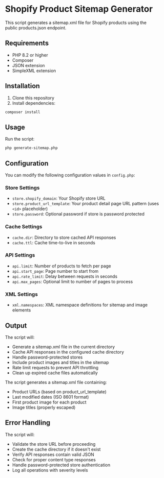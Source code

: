 # Shopify Product Sitemap Generator

This script generates a sitemap.xml file for Shopify products using the public products.json endpoint.

## Requirements

- PHP 8.2 or higher
- Composer
- JSON extension
- SimpleXML extension

## Installation

1. Clone this repository
2. Install dependencies:
```bash
composer install
```

## Usage

Run the script:
```bash
php generate-sitemap.php
```

## Configuration

You can modify the following configuration values in `config.php`:

### Store Settings
- `store.shopify_domain`: Your Shopify store URL
- `store.product_url_template`: Your product detail page URL pattern (uses `<id>` placeholder)
- `store.password`: Optional password if store is password protected

### Cache Settings
- `cache.dir`: Directory to store cached API responses
- `cache.ttl`: Cache time-to-live in seconds

### API Settings
- `api.limit`: Number of products to fetch per page
- `api.start_page`: Page number to start from
- `api.rate_limit`: Delay between requests in seconds
- `api.max_pages`: Optional limit to number of pages to process

### XML Settings
- `xml.namespaces`: XML namespace definitions for sitemap and image elements

## Output

The script will:
- Generate a sitemap.xml file in the current directory
- Cache API responses in the configured cache directory
- Handle password-protected stores
- Include product images and titles in the sitemap
- Rate limit requests to prevent API throttling
- Clean up expired cache files automatically

The script generates a sitemap.xml file containing:
- Product URLs (based on product_url_template)
- Last modified dates (ISO 8601 format)
- First product image for each product
- Image titles (properly escaped)

## Error Handling

The script will:
- Validate the store URL before proceeding
- Create the cache directory if it doesn't exist
- Verify API responses contain valid JSON
- Check for proper content type responses
- Handle password-protected store authentication
- Log all operations with severity levels 
